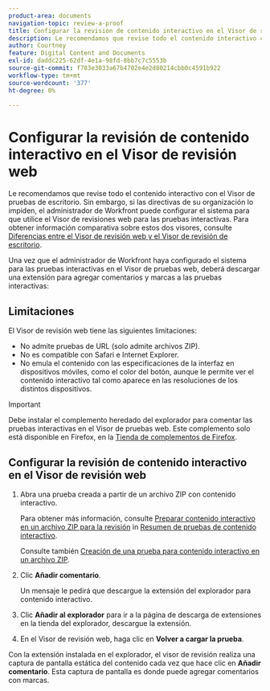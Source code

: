 ```yaml
---
product-area: documents
navigation-topic: review-a-proof
title: Configurar la revisión de contenido interactivo en el Visor de revisión web
description: Le recomendamos que revise todo el contenido interactivo con el Visor de pruebas de escritorio. Sin embargo, si las directivas de su organización lo impiden, el administrador de Workfront puede configurar el sistema para que utilice el Visor de revisiones web para las pruebas interactivas. Para obtener información comparativa sobre estos dos visores, consulte Diferencias entre el Visor de revisión web y la Información general del Visor de revisión de escritorio.
author: Courtney
feature: Digital Content and Documents
exl-id: daddc225-62df-4e1a-98fd-8bb7c7c5553b
source-git-commit: f783e3033a67b4702e4e2d80214cbb0c4591b922
workflow-type: tm+mt
source-wordcount: '377'
ht-degree: 0%

---
```


# Configurar la revisión de contenido interactivo en el Visor de revisión web

Le recomendamos que revise todo el contenido interactivo con el Visor de pruebas de escritorio. Sin embargo, si las directivas de su organización lo impiden, el administrador de Workfront puede configurar el sistema para que utilice el Visor de revisiones web para las pruebas interactivas. Para obtener información comparativa sobre estos dos visores, consulte [Diferencias entre el Visor de revisión web y el Visor de revisión de escritorio](../../../../review-and-approve-work/proofing/proofing-overview/understand-differences-between-web-viewer.md).

Una vez que el administrador de Workfront haya configurado el sistema para las pruebas interactivas en el Visor de pruebas web, deberá descargar una extensión para agregar comentarios y marcas a las pruebas interactivas:

## Limitaciones

El Visor de revisión web tiene las siguientes limitaciones:

* No admite pruebas de URL (solo admite archivos ZIP).
* No es compatible con Safari e Internet Explorer.
* No emula el contenido con las especificaciones de la interfaz en dispositivos móviles, como el color del botón, aunque le permite ver el contenido interactivo tal como aparece en las resoluciones de los distintos dispositivos.

>[!IMPORTANT]
>
>Debe instalar el complemento heredado del explorador para comentar las pruebas interactivas en el Visor de pruebas web. Este complemento solo está disponible en Firefox, en la [Tienda de complementos de Firefox](https://addons.mozilla.org/en-US/firefox/addon/proofhq-rich-media-review/).

## Configurar la revisión de contenido interactivo en el Visor de revisión web

1. Abra una prueba creada a partir de un archivo ZIP con contenido interactivo.

   Para obtener más información, consulte [Preparar contenido interactivo en un archivo ZIP para la revisión](../../../../review-and-approve-work/proofing/proofing-overview/interactive-content-proofs.md#howtoprepareaninteractiveziparchive) in [Resumen de pruebas de contenido interactivo](../../../../review-and-approve-work/proofing/proofing-overview/interactive-content-proofs.md).

   Consulte también [Creación de una prueba para contenido interactivo en un archivo ZIP](../../../../review-and-approve-work/proofing/creating-proofs-within-workfront/generate-proof-interactive-content.md).

1. Clic **Añadir comentario**.

   Un mensaje le pedirá que descargue la extensión del explorador para contenido interactivo.

1. Clic **Añadir al explorador** para ir a la página de descarga de extensiones en la tienda del explorador, descargue la extensión.
1. En el Visor de revisión web, haga clic en **Volver a cargar la prueba**.

Con la extensión instalada en el explorador, el visor de revisión realiza una captura de pantalla estática del contenido cada vez que hace clic en **Añadir comentario**. Esta captura de pantalla es donde puede agregar comentarios con marcas.

 

